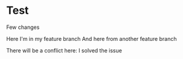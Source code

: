 # Test

Few changes

Here I'm in my feature branch
And here from another feature branch

There will be a conflict here: I solved the issue